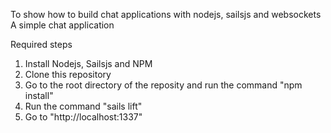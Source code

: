 To show how to build chat applications with nodejs, sailsjs and websockets
A simple chat application

Required steps
1. Install Nodejs, Sailsjs and NPM
2. Clone this repository
3. Go to the root directory of the reposity and run the command "npm install"
4. Run the command "sails lift"
5. Go to "http://localhost:1337"

